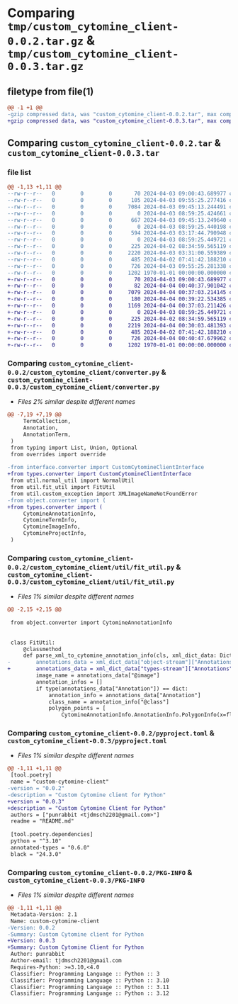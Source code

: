 # Comparing `tmp/custom_cytomine_client-0.0.2.tar.gz` & `tmp/custom_cytomine_client-0.0.3.tar.gz`

## filetype from file(1)

```diff
@@ -1 +1 @@
-gzip compressed data, was "custom_cytomine_client-0.0.2.tar", max compression
+gzip compressed data, was "custom_cytomine_client-0.0.3.tar", max compression
```

## Comparing `custom_cytomine_client-0.0.2.tar` & `custom_cytomine_client-0.0.3.tar`

### file list

```diff
@@ -1,13 +1,11 @@
--rw-r--r--   0        0        0       70 2024-04-03 09:00:43.689977 custom_cytomine_client-0.0.2/README.md
--rw-r--r--   0        0        0      105 2024-04-03 09:55:25.277416 custom_cytomine_client-0.0.2/custom_cytomine_client/__init__.py
--rw-r--r--   0        0        0     7084 2024-04-03 09:45:13.244491 custom_cytomine_client-0.0.2/custom_cytomine_client/converter.py
--rw-r--r--   0        0        0        0 2024-04-03 08:59:25.424661 custom_cytomine_client-0.0.2/custom_cytomine_client/interface/__init__.py
--rw-r--r--   0        0        0      667 2024-04-03 09:45:13.249640 custom_cytomine_client-0.0.2/custom_cytomine_client/interface/converter.py
--rw-r--r--   0        0        0        0 2024-04-03 08:59:25.440198 custom_cytomine_client-0.0.2/custom_cytomine_client/object/__init__.py
--rw-r--r--   0        0        0      594 2024-04-03 03:17:44.790948 custom_cytomine_client-0.0.2/custom_cytomine_client/object/converter.py
--rw-r--r--   0        0        0        0 2024-04-03 08:59:25.449721 custom_cytomine_client-0.0.2/custom_cytomine_client/util/__init__.py
--rw-r--r--   0        0        0      225 2024-04-02 08:34:59.565119 custom_cytomine_client-0.0.2/custom_cytomine_client/util/custom_exception.py
--rw-r--r--   0        0        0     2220 2024-04-03 03:31:00.559389 custom_cytomine_client-0.0.2/custom_cytomine_client/util/fit_util.py
--rw-r--r--   0        0        0      485 2024-04-02 07:41:42.188210 custom_cytomine_client-0.0.2/custom_cytomine_client/util/normal_util.py
--rw-r--r--   0        0        0      726 2024-04-03 09:55:25.281338 custom_cytomine_client-0.0.2/pyproject.toml
--rw-r--r--   0        0        0     1202 1970-01-01 00:00:00.000000 custom_cytomine_client-0.0.2/PKG-INFO
+-rw-r--r--   0        0        0       70 2024-04-03 09:00:43.689977 custom_cytomine_client-0.0.3/README.md
+-rw-r--r--   0        0        0       82 2024-04-04 00:40:37.901042 custom_cytomine_client-0.0.3/custom_cytomine_client/__init__.py
+-rw-r--r--   0        0        0     7079 2024-04-04 00:37:03.214145 custom_cytomine_client-0.0.3/custom_cytomine_client/converter.py
+-rw-r--r--   0        0        0      180 2024-04-04 00:39:22.534385 custom_cytomine_client-0.0.3/custom_cytomine_client/types/__init__.py
+-rw-r--r--   0        0        0     1169 2024-04-04 00:37:03.211426 custom_cytomine_client-0.0.3/custom_cytomine_client/types/converter.py
+-rw-r--r--   0        0        0        0 2024-04-03 08:59:25.449721 custom_cytomine_client-0.0.3/custom_cytomine_client/util/__init__.py
+-rw-r--r--   0        0        0      225 2024-04-02 08:34:59.565119 custom_cytomine_client-0.0.3/custom_cytomine_client/util/custom_exception.py
+-rw-r--r--   0        0        0     2219 2024-04-04 00:30:03.481393 custom_cytomine_client-0.0.3/custom_cytomine_client/util/fit_util.py
+-rw-r--r--   0        0        0      485 2024-04-02 07:41:42.188210 custom_cytomine_client-0.0.3/custom_cytomine_client/util/normal_util.py
+-rw-r--r--   0        0        0      726 2024-04-04 00:40:47.679962 custom_cytomine_client-0.0.3/pyproject.toml
+-rw-r--r--   0        0        0     1202 1970-01-01 00:00:00.000000 custom_cytomine_client-0.0.3/PKG-INFO
```

### Comparing `custom_cytomine_client-0.0.2/custom_cytomine_client/converter.py` & `custom_cytomine_client-0.0.3/custom_cytomine_client/converter.py`

 * *Files 2% similar despite different names*

```diff
@@ -7,19 +7,19 @@
     TermCollection,
     Annotation,
     AnnotationTerm,
 )
 from typing import List, Union, Optional
 from overrides import override
 
-from interface.converter import CustomCytomineClientInterface
+from types.converter import CustomCytomineClientInterface
 from util.normal_util import NormalUtil
 from util.fit_util import FitUtil
 from util.custom_exception import XMLImageNameNotFoundError
-from object.converter import (
+from types.converter import (
     CytomineAnnotationInfo,
     CytomineTermInfo,
     CytomineImageInfo,
     CytomineProjectInfo,
 )
```

### Comparing `custom_cytomine_client-0.0.2/custom_cytomine_client/util/fit_util.py` & `custom_cytomine_client-0.0.3/custom_cytomine_client/util/fit_util.py`

 * *Files 1% similar despite different names*

```diff
@@ -2,15 +2,15 @@
 
 from object.converter import CytomineAnnotationInfo
 
 
 class FitUtil:
     @classmethod
     def parse_xml_to_cytomine_annotation_info(cls, xml_dict_data: Dict[str, Any]) -> CytomineAnnotationInfo:
-        annotations_data = xml_dict_data["object-stream"]["Annotations"]
+        annotations_data = xml_dict_data["types-stream"]["Annotations"]
         image_name = annotations_data["@image"]
         annotation_infos = []
         if type(annotations_data["Annotation"]) == dict:
             annotation_info = annotations_data["Annotation"]
             class_name = annotation_info["@class"]
             polygon_points = [
                 CytomineAnnotationInfo.AnnotationInfo.PolygonInfo(x=float(coord["@x"]), y=float(coord["@y"]))
```

### Comparing `custom_cytomine_client-0.0.2/pyproject.toml` & `custom_cytomine_client-0.0.3/pyproject.toml`

 * *Files 1% similar despite different names*

```diff
@@ -1,11 +1,11 @@
 [tool.poetry]
 name = "custom-cytomine-client"
-version = "0.0.2"
-description = "Custom Cytomine client for Python"
+version = "0.0.3"
+description = "Custom Cytomine Client for Python"
 authors = ["punrabbit <tjdmsch2201@gmail.com>"]
 readme = "README.md"
 
 [tool.poetry.dependencies]
 python = "^3.10"
 annotated-types = "0.6.0"
 black = "24.3.0"
```

### Comparing `custom_cytomine_client-0.0.2/PKG-INFO` & `custom_cytomine_client-0.0.3/PKG-INFO`

 * *Files 1% similar despite different names*

```diff
@@ -1,11 +1,11 @@
 Metadata-Version: 2.1
 Name: custom-cytomine-client
-Version: 0.0.2
-Summary: Custom Cytomine client for Python
+Version: 0.0.3
+Summary: Custom Cytomine Client for Python
 Author: punrabbit
 Author-email: tjdmsch2201@gmail.com
 Requires-Python: >=3.10,<4.0
 Classifier: Programming Language :: Python :: 3
 Classifier: Programming Language :: Python :: 3.10
 Classifier: Programming Language :: Python :: 3.11
 Classifier: Programming Language :: Python :: 3.12
```

